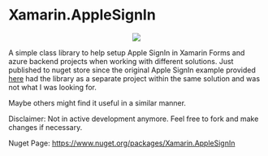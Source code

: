 # Xamarin.AppleSignIn
<p align="center">
  <a href="https://www.nuget.org/packages/Xamarin.AppleSignIn">
    <img src="https://img.shields.io/badge/dynamic/json?style=for-the-badge&logo=nuget&color=green&label=downloads&query=%24.data%5B0%5D.totalDownloads&url=https%3A%2F%2Fapi-v2v3search-0.nuget.org%2Fquery%3Fq%3Dpackageid%3AXamarin.AppleSignIn">
  </a>
</p>

A simple class library to help setup Apple SignIn in Xamarin Forms and azure backend projects when working with different solutions. Just published to nuget store since the original Apple SignIn example provided [here](https://docs.microsoft.com/en-us/xamarin/xamarin-forms/platform/sign-in-with-apple/) had the library as a separate project within the same solution and was not what I was looking for. 

Maybe others might find it useful in a similar manner. 

Disclaimer: Not in active development anymore. Feel free to fork and make changes if necessary.

Nuget Page: https://www.nuget.org/packages/Xamarin.AppleSignIn
